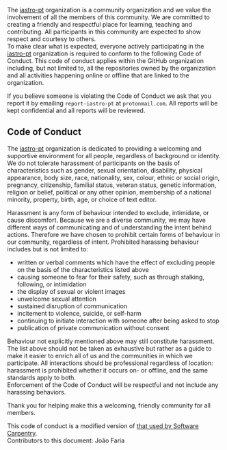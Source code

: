 The [iastro-pt](https://github.com/iastro-pt) organization is a community organization and we value the involvement of all the members of this community.
We are committed to creating a friendly and respectful place for learning, teaching and contributing. All participants in this community are expected to show respect and courtesy to others.  
To make clear what is expected, everyone actively participating in the [iastro-pt](https://github.com/iastro-pt) organization is required to conform to the following Code of Conduct. This code of conduct applies within the GitHub organization including, but not limited to, all the repositories owned by the organization and all activities happening online or offline that are linked to the organization.

If you believe someone is violating the Code of Conduct we ask that you report it by emailing `report-iastro-pt` at `protonmail.com`. All reports will be kept confidential and all reports will be reviewed.

## Code of Conduct

The [iastro-pt](https://github.com/iastro-pt) organization is dedicated to providing a welcoming and supportive environment for all people, regardless of background or identity.  We do not tolerate harassment of participants on the basis of characteristics such as gender, sexual orientation, disability, physical appearance, body size, race, nationality, sex, colour, ethnic or social origin, pregnancy, citizenship, familial status, veteran status, genetic information, religion or belief, political or any other opinion, membership of a national minority, property, birth, age, or choice of text editor.

Harassment is any form of behaviour intended to exclude, intimidate, or cause discomfort. Because we are a diverse community, we may have different ways of communicating and of understanding the intent behind actions. Therefore we have chosen to prohibit certain forms of behaviour in our community, regardless of intent. Prohibited harassing behaviour includes but is not limited to:

  - written or verbal comments which have the effect of excluding people on the basis of the characteristics listed above
  - causing someone to fear for their safety, such as through stalking, following, or intimidation
  - the display of sexual or violent images
  - unwelcome sexual attention
  - sustained disruption of communication
  - incitement to violence, suicide, or self-harm
  - continuing to initiate interaction with someone after being asked to stop
  - publication of private communication without consent
  
Behaviour not explicitly mentioned above may still constitute harassment. The list above should not be taken as exhaustive but rather as a guide to make it easier to enrich all of us and the communities in which we participate. All interactions should be professional regardless of location: harassment is prohibited whether it occurs on- or offline, and the same standards apply to both.  
Enforcement of the Code of Conduct will be respectful and not include any harassing behaviors.

Thank you for helping make this a welcoming, friendly community for all members.


This code of conduct is a modified version of [that used by Software Carpentry](https://software-carpentry.org/conduct/).  
Contributors to this document: João Faria
